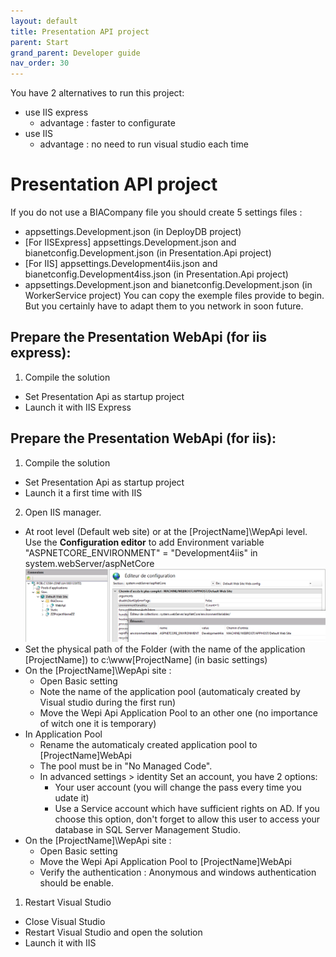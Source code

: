 ```yaml
---
layout: default
title: Presentation API project
parent: Start
grand_parent: Developer guide
nav_order: 30
---
```


You have 2 alternatives to run this project: 
* use IIS express
  * advantage : faster to configurate 
* use IIS
  * advantage : no need to run visual studio each time
  
# Presentation API project
If you do not use a BIACompany file you should create 5 settings files :
  - appsettings.Development.json (in DeployDB project)
  - [For IISExpress] appsettings.Development.json and bianetconfig.Development.json (in Presentation.Api project)
  - [For IIS] appsettings.Development4iis.json and bianetconfig.Development4iss.json (in Presentation.Api project)
  - appsettings.Development.json and bianetconfig.Development.json (in WorkerService project)
You can copy the exemple files provide to begin. But you certainly have to adapt them to you network in soon future.

## Prepare the Presentation WebApi (for iis express):
1. Compile the solution 
- Set Presentation Api as startup project
- Launch it with IIS Express
  
## Prepare the Presentation WebApi (for iis):

1. Compile the solution 
- Set Presentation Api as startup project
- Launch it a first time with IIS

2. Open IIS manager. 
- At root level (Default web site) or at the  [ProjectName]\WepApi level. Use the **Configuration editor** to add Environment variable "ASPNETCORE_ENVIRONMENT" = "Development4iis" in system.webServer/aspNetCore
  ![IIS variable](../../Images/IISVariable.PNG)
- Set the physical path of the Folder (with the name of the application [ProjectName]) to c:\www\[ProjectName] (in basic settings)
- On the [ProjectName]\WepApi site :
    - Open Basic setting 
    - Note the name of the application pool (automaticaly created by Visual studio during the first run)
    - Move the Wepi Api Application Pool to an other one (no importance of witch one it is temporary)
- In Application Pool 
    - Rename the automaticaly created application pool to [ProjectName]WebApi
    - The pool must be in "No Managed Code".
    - In advanced settings > identity Set an account, you have 2 options:
      - Your user account (you will change the pass every time you udate it) 
      - Use a Service account which have sufficient rights on AD. If you choose this option, don't forget to allow this user to access your database in SQL Server Management Studio.
- On the [ProjectName]\WepApi site :
    - Open Basic setting 
    - Move the Wepi Api Application Pool to [ProjectName]WebApi
    - Verify the authentication : Anonymous and windows authentication should be enable.

1. Restart Visual Studio
- Close Visual Studio
- Restart Visual Studio and open the solution
- Launch it with IIS

